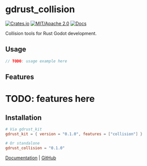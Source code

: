 # gdrust_collision

[![Crates.io](https://img.shields.io/crates/v/gdrust_collision)](https://crates.io/crates/gdrust_collision)
[![MIT/Apache 2.0](https://img.shields.io/badge/license-MIT-blue.svg)](LICENSE)
[![Docs](https://docs.rs/gdrust_collision/badge.svg)](https://docs.rs/gdrust_collision)

Collision tools for Rust Godot development.

## Usage

```rust
// TODO: usage example here
```

## Features

# TODO: features here

## Installation

```toml
# Via gdrust_kit
gdrust_kit = { version = "0.1.0", features = ["collision"] }

# Or standalone
gdrust_collision = "0.1.0"
```

[Documentation](https://docs.rs/gdrust_collision) | [GitHub](https://github.com/robotnik-dev/gdrust_kit)